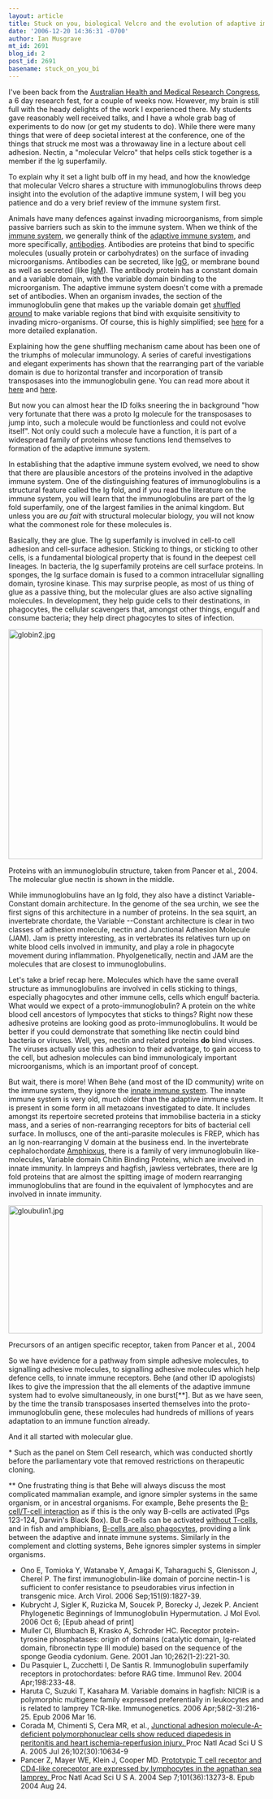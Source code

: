 ```yaml
---
layout: article
title: Stuck on you, biological Velcro and the evolution of adaptive immunity
date: '2006-12-20 14:36:31 -0700'
author: Ian Musgrave
mt_id: 2691
blog_id: 2
post_id: 2691
basename: stuck_on_you_bi
---
```

I've been back from the [Australian Health and Medical Research Congress](http://www.ahmrcongress.org.au/), a 6 day research fest, for a couple of weeks now. However, my brain is still full with the heady delights of the work I experienced there. My students gave reasonably well received talks, and I have a whole grab bag of experiments to do now (or get my students to do). While there were many things that were of deep societal interest at the conference, one of the things that struck me most was a throwaway line in a lecture about cell adhesion. Nectin, a "molecular Velcro" that helps cells stick together is a member if the Ig superfamily.

To explain why it set a light bulb off in my head, and how the knowledge that molecular Velcro shares a structure with immunoglobulins throws deep insight into the evolution of the adaptive immune system, I will beg you patience and do a very brief review of the immune system first. 

Animals have many defences against invading microorganisms, from simple passive barriers such as skin to the immune system. When we think of the [ immune system](http://en.wikipedia.org/wiki/Immune_system), we generally think of the [ adaptive immune system](http://en.wikipedia.org/wiki/Adaptive_immune_system), and more specifically, [ antibodies](http://en.wikipedia.org/wiki/Immunoglobulins). Antibodies are proteins that bind to specific molecules (usually protein or carbohydrates) on the surface of invading microorganisms. Antibodies can be secreted, like [ IgG](http://en.wikipedia.org/wiki/IgG), or membrane bound as well as secreted (like [ IgM](http://en.wikipedia.org/wiki/IgM)). The antibody protein has a constant domain and a variable domain, with the variable domain binding to the microorganism. The adaptive immune system doesn't come with a premade set of antibodies. When an organism invades, the section of the immunoglobulin gene that makes up the variable domain get [ shuffled around](http://en.wikipedia.org/wiki/V%28D%29J_recombination) to make variable regions that bind with exquisite sensitivity to invading micro-organisms. Of course, this is highly simplified; see [here](http://www.talkdesign.org/faqs/Evolving_Immunity.html) for a more detailed explanation. 

Explaining how the gene shuffling mechanism came about has been one of the triumphs of molecular immunology. A series of careful investigations and elegant experiments has shown that the rearranging part of the variable domain is due to horizontal transfer and incorporation of transib transposases into the immunoglobulin gene. You can read more about it [here](/archives/2006/04/immune-system-e.html) and [here](/archives/2005/01/new-discovery-o.html). 

But now you can almost hear the ID folks sneering the in background "how very fortunate that there was a proto Ig molecule for the transposases to jump into, such a molecule would be functionless and could not evolve itself". Not only could such a molecule have a function, it is part of a widespread family of proteins whose functions lend themselves to formation of the adaptive immune system.

In establishing that the adaptive immune system evolved, we need to show that there are plausible ancestors of the proteins involved in the adaptive immune system. One of the distinguishing features of immunoglobulins is a structural feature called the Ig fold, and if you read the literature on the immune system, you will learn that the immunoglobulins are part of the Ig fold superfamily, one of the largest families in the animal kingdom. But unless you are _au fait_ with structural molecular biology, you will not know what the commonest role for these molecules is.

Basically, they are glue. The Ig superfamily is involved in cell-to cell adhesion and cell-surface adhesion. Sticking to things, or sticking to other cells, is a fundamental biological property that is found in the deepest cell lineages. In bacteria, the Ig superfamily proteins are cell surface proteins. In sponges, the Ig surface domain is fused to a common intracellular signalling domain, tyrosine kinase. This may surprise people, as most of us thing of glue as a passive thing, but the molecular glues are also active signalling molecules. In development, they help guide cells to their destinations, in phagocytes, the cellular scavengers that, amongst other things, engulf and consume bacteria; they help direct phagocytes to sites of infection. 

[<img src="{{ site.baseurl }}/uploads/2006/globin2-thumb.jpg" alt="globin2.jpg" width="500" height="453" />](/uploads/2006/globin2.jpg)

Proteins with an immunoglobulin structure, taken from Pancer et al., 2004. The molecular glue nectin is shown in the middle.

While immunoglobulins have an Ig fold, they also have a distinct Variable-Constant domain architecture. In the genome of the sea urchin, we see the first signs of this architecture in a number of proteins. In the sea squirt, an invertebrate chordate, the Variable --Constant architecture is clear in two classes of adhesion molecule, nectin and Junctional Adhesion Molecule (JAM). Jam is pretty interesting, as in vertebrates its relatives turn up on white blood cells involved in immunity, and play a role in phagocyte movement during inflammation. Phyolgenetically, nectin and JAM are the molecules that are closest to immunoglobulins.

Let's take a brief recap here. Molecules which have the same overall structure as immunoglobulins are involved in cells sticking to things, especially phagocytes and other immune cells, cells which engulf bacteria. What would we expect of a proto-immunoglobulin? A protein on the white blood cell ancestors of lympocytes that sticks to things? Right now these adhesive proteins are looking good as proto-immunoglobulins. It would be better if you could demonstrate that something like nectin could bind bacteria or viruses. Well, yes, nectin and related proteins **do** bind viruses. The viruses actually use this adhesion to their advantage, to gain access to the cell, but adhesion molecules can bind immunologicaly important microorganisms, which is an important proof of concept.

But wait, there is more! When Behe (and most of the ID community) write on the immune system, they ignore the [ innate immune system](http://en.wikipedia.org/wiki/Innate_immune_system). The innate immune system is very old, much older than the adaptive immune system. It is present in some form in all metazoans investigated to date. It includes amongst its repertoire secreted proteins that immobilise bacteria in a sticky mass, and a series of non-rearranging receptors for bits of bacterial cell surface. In molluscs, one of the anti-parasite molecules is FREP, which has an Ig non-rearranging V domain at the business end. In the invertebrate cephalochordate [ Amphioxus](http://en.wikipedia.org/wiki/Amphioxus), there is a family of very immunoglobulin like-molecules, Variable domain Chitin Binding Proteins, which are involved in innate immunity. In lampreys and hagfish, jawless vertebrates, there are Ig fold proteins that are almost the spitting image of modern rearranging immunoglobulins that are found in the equivalent of lymphocytes and are involved in innate immunity.

[<img src="{{ site.baseurl }}/uploads/2006/gloubulin1-thumb.jpg" alt="gloubulin1.jpg" width="500" height="252" />](/uploads/2006/gloubulin1.jpg)

Precursors of an antigen specific receptor, taken from Pancer et al., 2004

So we have evidence for a pathway from simple adhesive molecules, to signalling adhesive molecules, to signalling adhesive molecules which help defence cells, to innate immune receptors.  Behe (and other ID apologists) likes to give the impression that the all elements of the adaptive immune system had to evolve simultaneously, in one burst\[\*\*\]. But as we have seen, by the time the transib transposases inserted themselves into the proto-immunoglobulin gene, these molecules had hundreds of millions of years adaptation to an immune function already. 

And it all started with molecular glue.

\* Such as the panel on Stem Cell research, which was conducted shortly before the parliamentary vote that removed restrictions on therapeutic cloning.

\*\* One frustrating thing is that Behe will always discuss the most complicated mammalian example, and ignore simpler systems in the same organism, or in ancestral organisms. For example, Behe presents the [ B-cell/T-cell interaction](http://en.wikipedia.org/wiki/B_cells) as if this is the only way B-cells are activated (Pgs 123-124, Darwin's Black Box). But B-cells can be activated [ without T-cells](http://en.wikipedia.org/wiki/B_cells#T-cell_independent_activation), and in fish and amphibians, [ B-cells are also phagocytes](http://en.wikipedia.org/wiki/B_cells#The_ancestral_roots_of_B_cells), providing a link between the adaptive and innate immune systems. Similarly in the complement and clotting systems, Behe ignores simpler systems in simpler organisms.


*  Ono E, Tomioka Y, Watanabe Y, Amagai K, Taharaguchi S, Glenisson J, Cherel P. The first immunoglobulin-like domain of porcine nectin-1 is sufficient to confer resistance to pseudorabies virus infection in transgenic mice. Arch Virol. 2006 Sep;151(9):1827-39. 
*  Kubrycht J, Sigler K, Ruzicka M, Soucek P, Borecky J, Jezek P. 	Ancient Phylogenetic Beginnings of Immunoglobulin Hypermutation. J Mol Evol. 2006 Oct 6; \[Epub ahead of print\] 
*  Muller CI, Blumbach B, Krasko A, Schroder HC. 	Receptor protein-tyrosine phosphatases: origin of domains (catalytic domain, Ig-related domain, fibronectin type III module) based on the sequence of the sponge Geodia cydonium.
Gene. 2001 Jan 10;262(1-2):221-30. 
*  Du Pasquier L, Zucchetti I, De Santis R. Immunoglobulin superfamily receptors in protochordates: before RAG time. Immunol Rev. 2004 Apr;198:233-48. 
*  Haruta C, Suzuki T, Kasahara M. 	Variable domains in hagfish: NICIR is a polymorphic multigene family expressed preferentially in leukocytes and is related to lamprey TCR-like. Immunogenetics. 2006 Apr;58(2-3):216-25. Epub 2006 Mar 16. 
*  Corada M, Chimenti S, Cera MR, et al., [ Junctional adhesion molecule-A-deficient polymorphonuclear cells show reduced diapedesis in peritonitis and heart ischemia-reperfusion injury. ](http://www.ncbi.nlm.nih.gov/entrez/query.fcgi?db=pubmed&amp;cmd=Retrieve&amp;dopt=AbstractPlus&amp;list_uids=16027360&amp;query_hl=16&amp;itool=pubmed_DocSum) Proc Natl Acad Sci U S A. 2005 Jul 26;102(30):10634-9
*  Pancer Z, Mayer WE, Klein J, Cooper MD. 	 [ Prototypic T cell receptor and CD4-like coreceptor are expressed by lymphocytes in the agnathan sea lamprey. ](http://www.ncbi.nlm.nih.gov/entrez/query.fcgi?db=pubmed&amp;cmd=Retrieve&amp;dopt=AbstractPlus&amp;list_uids=15328402&amp;query_hl=18&amp;itool=pubmed_docsum) Proc Natl Acad Sci U S A. 2004 Sep 7;101(36):13273-8. Epub 2004 Aug 24.
